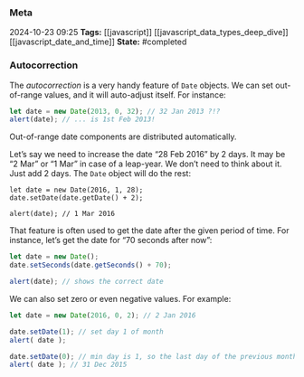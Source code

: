 ### Meta
2024-10-23 09:25
**Tags:** [[javascript]] [[javascript_data_types_deep_dive]] [[javascript_date_and_time]]
**State:** #completed 

### Autocorrection
The *autocorrection* is a very handy feature of `Date` objects. We can set out-of-range values, and it will auto-adjust itself. For instance:

```JavaScript title:app.js
let date = new Date(2013, 0, 32); // 32 Jan 2013 ?!?
alert(date); // ... is 1st Feb 2013!
```

Out-of-range date components are distributed automatically.

Let’s say we need to increase the date “28 Feb 2016” by 2 days. It may be “2 Mar” or “1 Mar” in case of a leap-year. We don’t need to think about it. Just add 2 days. The `Date` object will do the rest:

```JS title:app.js
let date = new Date(2016, 1, 28);
date.setDate(date.getDate() + 2);

alert(date); // 1 Mar 2016
```

That feature is often used to get the date after the given period of time. For instance, let’s get the date for “70 seconds after now”:

```JavaScript title:app.js
let date = new Date();
date.setSeconds(date.getSeconds() + 70);

alert(date); // shows the correct date
```

We can also set zero or even negative values. For example:

```JavaScript title:app.js
let date = new Date(2016, 0, 2); // 2 Jan 2016

date.setDate(1); // set day 1 of month
alert( date );

date.setDate(0); // min day is 1, so the last day of the previous month is assumed
alert( date ); // 31 Dec 2015
```